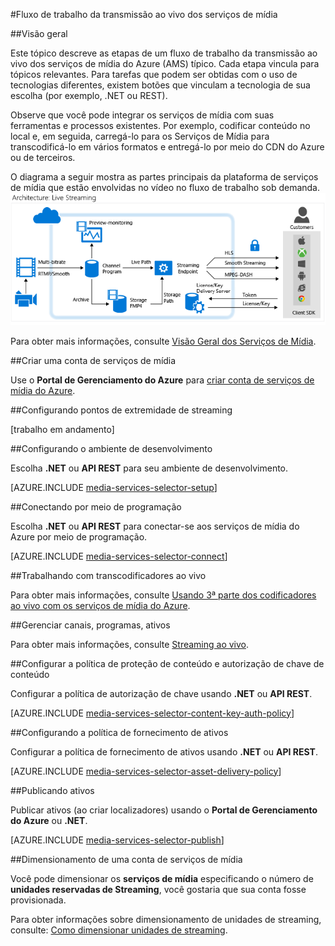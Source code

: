 ﻿<properties 
	pageTitle="Fluxo de trabalho da transmissão ao vivo dos serviços de mídia" 
	description="Este tópico descreve as etapas de um fluxo de trabalho da transmissão ao vivo dos serviços de mídia típico." 
	services="media-services" 
	documentationCenter="" 
	authors="juliako" 
	manager="dwrede" 
	editor=""/>

<tags 
	ms.service="media-services" 
	ms.workload="media" 
	ms.tgt_pltfrm="na" 
	ms.devlang="na" 
	ms.topic="article" 
	ms.date="02/18/2015" 
	ms.author="juliako"/>


#Fluxo de trabalho da transmissão ao vivo dos serviços de mídia

##Visão geral

Este tópico descreve as etapas de um fluxo de trabalho da transmissão ao vivo dos serviços de mídia do Azure (AMS) típico. Cada etapa vincula para tópicos relevantes. Para tarefas que podem ser obtidas com o uso de tecnologias diferentes, existem botões que vinculam a tecnologia de sua escolha (por exemplo, .NET ou REST).   

Observe que você pode integrar os serviços de mídia com suas ferramentas e processos existentes. Por exemplo, codificar conteúdo no local e, em seguida, carregá-lo para os Serviços de Mídia para transcodificá-lo em vários formatos e entregá-lo por meio do CDN do Azure ou de terceiros. 

O diagrama a seguir mostra as partes principais da plataforma de serviços de mídia que estão envolvidas no vídeo no fluxo de trabalho sob demanda.
![Live workflow][live-overview]


Para obter mais informações, consulte [Visão Geral dos Serviços de Mídia](media-services-overview.md).

##Criar uma conta de serviços de mídia

Use o **Portal de Gerenciamento do Azure** para [criar conta de serviços de mídia do Azure](media-services-create-account.md).

##Configurando pontos de extremidade de streaming

[trabalho em andamento]

##Configurando o ambiente de desenvolvimento  

Escolha **.NET** ou **API REST** para seu ambiente de desenvolvimento.

[AZURE.INCLUDE [media-services-selector-setup](../includes/media-services-selector-setup.md)]

##Conectando por meio de programação  

Escolha **.NET** ou **API REST** para conectar-se aos serviços de mídia do Azure por meio de programação.

[AZURE.INCLUDE [media-services-selector-connect](../includes/media-services-selector-connect.md)]

##Trabalhando com transcodificadores ao vivo

Para obter mais informações, consulte [Usando 3ª parte dos codificadores ao vivo com os serviços de mídia do Azure](https://msdn.microsoft.com/library/azure/dn783464.aspx).

##Gerenciar canais, programas, ativos

Para obter mais informações, consulte [Streaming ao vivo](https://msdn.microsoft.com/library/azure/dn783466.aspx).

##Configurar a política de proteção de conteúdo e autorização de chave de conteúdo 

Configurar a política de autorização de chave usando **.NET** ou **API REST**.

[AZURE.INCLUDE [media-services-selector-content-key-auth-policy](../includes/media-services-selector-content-key-auth-policy.md)]

##Configurando a política de fornecimento de ativos

Configurar a política de fornecimento de ativos usando **.NET** ou **API REST**.

[AZURE.INCLUDE [media-services-selector-asset-delivery-policy](../includes/media-services-selector-asset-delivery-policy.md)]

##Publicando ativos

Publicar ativos (ao criar localizadores) usando o **Portal de Gerenciamento do Azure** ou **.NET**.

[AZURE.INCLUDE [media-services-selector-publish](../includes/media-services-selector-publish.md)]


##Dimensionamento de uma conta de serviços de mídia

Você pode dimensionar os **serviços de mídia** especificando o número de **unidades reservadas de Streaming**, você gostaria que sua conta fosse provisionada. 

Para obter informações sobre dimensionamento de unidades de streaming, consulte: [Como dimensionar unidades de streaming](media-services-manage-origins#scale_streaming_endpoints.md).



[live-overview]: ./media/media-services-overview/media-services-live-streaming-current.png
<!--HONumber=47-->

